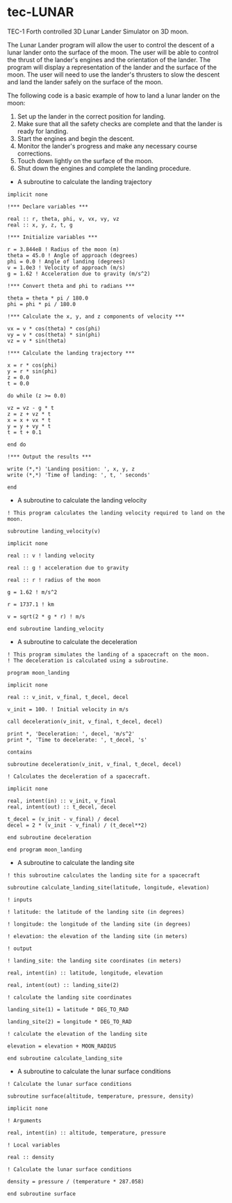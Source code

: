 # tec-LUNAR
TEC-1 Forth controlled 3D Lunar Lander Simulator on 3D moon.

The Lunar Lander program will allow the user to control the descent of a lunar lander onto the surface of the moon. The user will be able to control the thrust of the lander's engines and the orientation of the lander. The program will display a representation of the lander and the surface of the moon. The user will need to use the lander's thrusters to slow the descent and land the lander safely on the surface of the moon.



The following code is a basic example of how to land a lunar lander on the moon:
1. Set up the lander in the correct position for landing.
2. Make sure that all the safety checks are complete and that the lander is ready for landing.
3. Start the engines and begin the descent.
4. Monitor the lander's progress and make any necessary course corrections.
5. Touch down lightly on the surface of the moon.
6. Shut down the engines and complete the landing procedure.



- A subroutine to calculate the landing trajectory
```
implicit none

!*** Declare variables ***

real :: r, theta, phi, v, vx, vy, vz
real :: x, y, z, t, g

!*** Initialize variables ***

r = 3.844e8 ! Radius of the moon (m)
theta = 45.0 ! Angle of approach (degrees)
phi = 0.0 ! Angle of landing (degrees)
v = 1.0e3 ! Velocity of approach (m/s)
g = 1.62 ! Acceleration due to gravity (m/s^2)

!*** Convert theta and phi to radians ***

theta = theta * pi / 180.0
phi = phi * pi / 180.0

!*** Calculate the x, y, and z components of velocity ***

vx = v * cos(theta) * cos(phi)
vy = v * cos(theta) * sin(phi)
vz = v * sin(theta)

!*** Calculate the landing trajectory ***

x = r * cos(phi)
y = r * sin(phi)
z = 0.0
t = 0.0

do while (z >= 0.0)

vz = vz - g * t
z = z + vz * t
x = x + vx * t
y = y + vy * t
t = t + 0.1

end do

!*** Output the results ***

write (*,*) 'Landing position: ', x, y, z
write (*,*) 'Time of landing: ', t, ' seconds'

end
```
- A subroutine to calculate the landing velocity
```
! This program calculates the landing velocity required to land on the moon.

subroutine landing_velocity(v)

implicit none

real :: v ! landing velocity

real :: g ! acceleration due to gravity

real :: r ! radius of the moon

g = 1.62 ! m/s^2

r = 1737.1 ! km

v = sqrt(2 * g * r) ! m/s

end subroutine landing_velocity
```

- A subroutine to calculate the deceleration
```
! This program simulates the landing of a spacecraft on the moon.
! The deceleration is calculated using a subroutine.

program moon_landing

implicit none

real :: v_init, v_final, t_decel, decel

v_init = 100. ! Initial velocity in m/s

call deceleration(v_init, v_final, t_decel, decel)

print *, 'Deceleration: ', decel, 'm/s^2'
print *, 'Time to decelerate: ', t_decel, 's'

contains

subroutine deceleration(v_init, v_final, t_decel, decel)

! Calculates the deceleration of a spacecraft.

implicit none

real, intent(in) :: v_init, v_final
real, intent(out) :: t_decel, decel

t_decel = (v_init - v_final) / decel
decel = 2 * (v_init - v_final) / (t_decel**2)

end subroutine deceleration

end program moon_landing
```

- A subroutine to calculate the landing site
```
! this subroutine calculates the landing site for a spacecraft

subroutine calculate_landing_site(latitude, longitude, elevation)

! inputs

! latitude: the latitude of the landing site (in degrees)

! longitude: the longitude of the landing site (in degrees)

! elevation: the elevation of the landing site (in meters)

! output

! landing_site: the landing site coordinates (in meters)

real, intent(in) :: latitude, longitude, elevation

real, intent(out) :: landing_site(2)

! calculate the landing site coordinates

landing_site(1) = latitude * DEG_TO_RAD

landing_site(2) = longitude * DEG_TO_RAD

! calculate the elevation of the landing site

elevation = elevation + MOON_RADIUS

end subroutine calculate_landing_site
```
- A subroutine to calculate the lunar surface conditions
```
! Calculate the lunar surface conditions

subroutine surface(altitude, temperature, pressure, density)

implicit none

! Arguments

real, intent(in) :: altitude, temperature, pressure

! Local variables

real :: density

! Calculate the lunar surface conditions

density = pressure / (temperature * 287.058)

end subroutine surface
```
